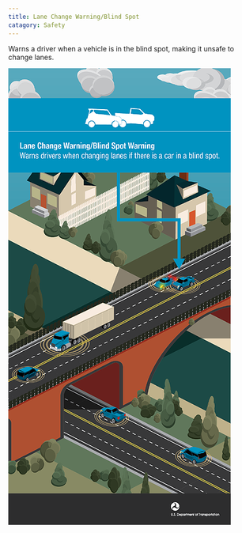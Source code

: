 ```yaml
---
title: Lane Change Warning/Blind Spot
catagory: Safety
---
```


Warns a driver when a vehicle is in the blind spot, making it unsafe to change lanes.

![Lane Change Warning/Blind Spot](/src/assets/images/infographics/V2V_LaneChangeBlindSpotWarning-01.png)